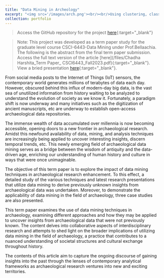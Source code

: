```yaml
---
title: "Data Mining in Archeology"
excerpt: "<img src='/images/arch.png'><br/><br/>Using clustering, classification and frequent set mining algorithms across open-access archaeological data to uncover patterns and insights."
collection: portfolio
---
```

> Access the GitHub repository for the project [here](https://github.com/harshitaachadha/Data-Mining-in-Archeology){:target="_blank"}

> Note: This project was developed as a term paper study for the graduate level course CSCI-6443-Data Mining under Prof.Bellaachia. The following is the abstract from the final term paper submission. Access the full text version of the article [here](/files/Chadha Harshita_Term Paper_ CSCI6443_Fall2023.pdf){:target="_blank"}. View a bried presentation [here](https://docs.google.com/presentation/d/1L2OayD-bh1KThuYxsuPug0c3iTLWBJXQLZG07eh7jpc/edit?usp=sharing){:target="_blank"}.

From social media posts to the Internet of Things (IoT) sensors, the contemporary world generates millions of terabytes of data each day. However, obscured behind this influx of modern-day big data, is the vast sea of unutilized information from history waiting to be analyzed to understand the evolution of society as we know it. Fortunately, a paradigm shift is now underway and many initiatives such as the digitization of ancient manuscripts, etc are underway to establish open-access archaeological data repositories.

The immense wealth of data accumulated over millennia is now becoming accessible, opening doors to a new frontier in archaeological research. Amidst this newfound availability of data, mining, and analysis techniques are increasingly being applied to uncover interesting insights, discern temporal trends, etc. This newly emerging field of archaeological data mining serves as a bridge between the wisdom of antiquity and the data-driven age, enriching our understanding of human history and culture in ways that were once unimaginable.

The objective of this term paper is to explore the impact of data mining techniques in archaeological research enhancement. To this effect, a detailed study of the various techniques and latest research presentations that utilize data mining to derive previously unknown insights from archaeological data was undertaken. Moreover, to demonstrate the applicability of data mining in the field of archaeology, three case studies are also presented.

This term paper examines the use of data mining techniques in archaeology, examining different approaches and how they may be applied to uncover insights from archaeological data that were not previously known. The content delves into collaborative aspects of interdisciplinary research and attempts to shed light on the broader implications of utilizing data mining in the field of archaeology, a practice that contributes to a nuanced understanding of societal structures and cultural exchange throughout history.

The contents of this article aim to capture the ongoing discourse of gaining insights into the past through the lenses of contemporary analytical frameworks as archaeological research ventures into new and exciting territories.
